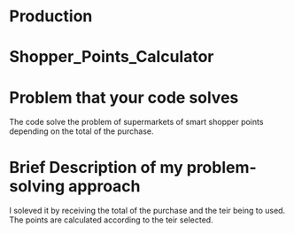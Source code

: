 # Production
# Shopper_Points_Calculator
# Problem that your code solves
The code solve the problem of supermarkets of smart shopper points depending on the total of the purchase.
# Brief Description of my problem-solving approach
I soleved it by receiving the total of the purchase and the teir being to used. The points are calculated according to the teir
selected.
